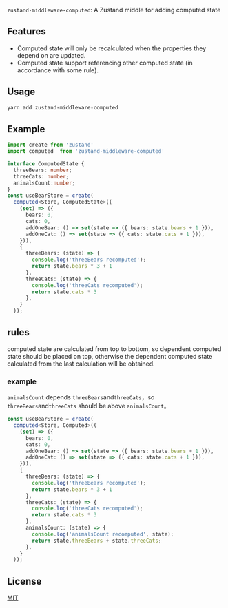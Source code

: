 `zustand-middleware-computed`: A Zustand middle for adding computed state

## Features 

-   Computed state will only be recalculated when the properties they depend on are updated.
-   Computed state support referencing other computed state (in accordance with some rule).

## Usage 

```bash
yarn add zustand-middleware-computed
```

## Example

```typescript
import create from 'zustand'
import computed  from 'zustand-middleware-computed'

interface ComputedState {
  threeBears: number;
  threeCats: number;
  animalsCount:number;
}
const useBearStore = create(
  computed<Store, ComputedState>((
    (set) => ({
      bears: 0,
      cats: 0,
      addOneBear: () => set(state => ({ bears: state.bears + 1 })),
      addOneCat: () => set(state => ({ cats: state.cats + 1 })),
    })),
    {
      threeBears: (state) => {
        console.log('threeBears recomputed');
        return state.bears * 3 + 1
      },
      threeCats: (state) => {
        console.log('threeCats recomputed');
        return state.cats * 3
      },
    }
  ));
```



## rules

computed state are calculated from top to bottom, so dependent computed state should be placed on top, otherwise the dependent computed state calculated from the last calculation will be obtained.

### example

`animalsCount` depends `threeBears`and`threeCats`，so `threeBears`and`threeCats` should  be above `animalsCount`。

```typescript
const useBearStore = create(
  computed<Store, Computed>((
    (set) => ({
      bears: 0,
      cats: 0,
      addOneBear: () => set(state => ({ bears: state.bears + 1 })),
      addOneCat: () => set(state => ({ cats: state.cats + 1 })),
    })),
    {
      threeBears: (state) => {
        console.log('threeBears recomputed');
        return state.bears * 3 + 1
      },
      threeCats: (state) => {
        console.log('threeCats recomputed');
        return state.cats * 3
      },
      animalsCount: (state) => {
        console.log('animalsCount recomputed', state);
        return state.threeBears + state.threeCats;
      },
    }
  ));

```

## License 

[MIT](./LICENSE)

